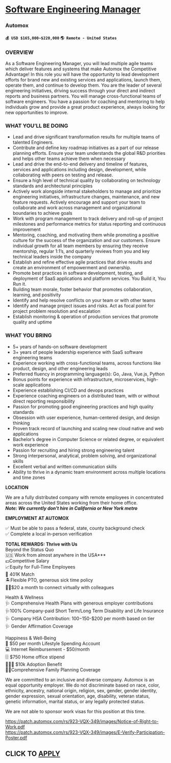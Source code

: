 # [Software Engineering Manager](https://www.remotewlb.com/apply/software-engineering-manager-129407)  
### Automox  
#### `💰 USD $165,000~$220,000` `🌎 Remote - United States`  

### OVERVIEW

As a Software Engineering Manager, you will lead multiple agile teams which deliver features and systems that make Automox the Competitive Advantage! In this role you will have the opportunity to lead development efforts for brand new and existing services and applications, launch them, operate them, and continue to develop them. You are the leader of several engineering initiatives, driving success through your direct and indirect reports and business partners. You will manage cross-functional teams of software engineers. You have a passion for coaching and mentoring to help individuals grow and provide a great product experience, always looking for new opportunities to improve.

### WHAT YOU’LL BE DOING

  * Lead and drive significant transformation results for multiple teams of talented Engineers.
  * Contribute and define key roadmap initiatives as a part of our release planning efforts. Ensure your team understands the global R&D priorities and helps other teams achieve them when necessary
  * Lead and drive the end-to-end delivery and timeline of features, services and applications including design, development, while collaborating with peers on testing and release.
  * Ensure a high level of technical quality by collaborating on technology standards and architectural principles
  * Actively work alongside internal stakeholders to manage and prioritize engineering initiatives, infrastructure changes, maintenance, and new feature requests. Actively encourage and support your team to collaborate and work across management and organizational boundaries to achieve goals
  * Work with program management to track delivery and roll-up of project milestones and performance metrics for status reporting and continuous improvement
  * Mentoring, coaching, and motivating them while promoting a positive culture for the success of the organization and our customers. Ensure individual growth for all team members by ensuring they receive mentorship, regular 1:1’s, and quarterly reviews from you and key technical leaders inside the company
  * Establish and refine effective agile practices that drive results and create an environment of empowerment and ownership. 
  * Promote best practices in software development, testing, and deployment of SaaS applications and platform services. You Build it, You Run it.
  * Building team morale, foster behavior that promotes collaboration, learning, and positivity
  * Identify and help resolve conflicts on your team or with other teams
  * Identify and manage project issues and risks. Act as focal point for project problem resolution and escalation
  * Establish monitoring & operation of production services that promote quality and uptime

### WHAT YOU BRING

  * 5+ years of hands-on software development 
  * 3+ years of people leadership experience with SaaS software engineering teams
  * Experience working with cross-functional teams, across functions like product, design, and other engineering leads
  * Preferred fluency in programming language(s): Go, Java, Vue.js, Python
  * Bonus points for experience with infrastructure, microservices, high-scale applications
  * Experience establishing CI/CD and devops practices
  * Experience coaching engineers on a distributed team, with or without direct reporting responsibility
  * Passion for promoting good engineering practices and high quality standards
  * Obsession with user experience, human-centered design, and design thinking
  * Proven track record of launching and scaling new cloud native and web applications
  * Bachelor’s degree in Computer Science or related degree, or equivalent work experience
  * Passion for recruiting and hiring strong engineering talent
  * Strong interpersonal, analytical, problem solving, and organizational skills
  * Excellent verbal and written communication skills
  * Ability to thrive in a dynamic team environment across multiple locations and time zones

**LOCATION**  
  
We are a fully distributed company with remote employees in concentrated areas across the United States working from their home office.  
***Note: We currently don't hire in California or New York metro***

**EMPLOYMENT AT AUTOMOX**  
  
✅ Must be able to pass a federal, state, county background check  
✅ Complete a local in-person verification

**TOTAL REWARDS: Thrive with Us**  
Beyond the Status Quo  
🇺🇸 Work from almost anywhere in the USA***  
💵Competitive Salary  
📈Equity for Full-Time Employees  
🏦 401K Match  
🏝Flexible PTO, generous sick time policy  
👋🏽$20 a month to connect virtually with colleagues

Health & Wellness  
🩺 Comprehensive Health Plans with generous employer contributions  
🩺100% Company-paid Short Term/Long Term Disability and Life Insurance  
🩺 Company HSA Contribution: $100-$150-$200 per month based on tier  
🩺 Gender Affirmation Coverage

Happiness & Well-Being  
🎁 $50 per month Lifestyle Spending Account  
💻 Internet Reimbursement - $50/month  
🗄 $750 Home office stipend  
👨‍👧‍👦 $10k Adoption Benefit  
🤰🏽Comprehensive Family Planning Coverage

We are committed to an inclusive and diverse company. Automox is an equal opportunity employer. We do not discriminate based on race, color, ethnicity, ancestry, national origin, religion, sex, gender, gender identity, gender expression, sexual orientation, age, disability, veteran status, genetic information, marital status, or any legally protected status.

We are not able to sponsor work visas for this position at this time.

https://patch.automox.com/rs/923-VQX-349/images/Notice-of-Right-to-Work.pdf  
https://patch.automox.com/rs/923-VQX-349/images/E-Verify-Participation-Poster.pdf

  
## CLICK TO [APPLY](https://www.remotewlb.com/apply/software-engineering-manager-129407)

